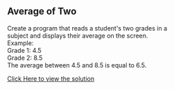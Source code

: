 ## Average of Two

Create a program that reads a student's two grades in a <br>subject and displays their average on the screen. <br>
Example: <br>
Grade 1: 4.5 <br>
Grade 2: 8.5 <br>
The average between 4.5 and 8.5 is equal to 6.5.

[Click Here to view the solution](https://github.com/davi-p-oliveira-11/JavaScriptCodeHub/blob/main/Challenges/AverageOfTwo/AverageOfTwo.java)
